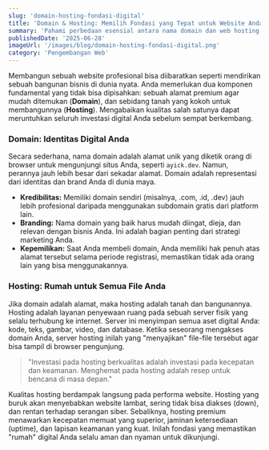 ```yaml
---
slug: 'domain-hosting-fondasi-digital'
title: 'Domain & Hosting: Memilih Fondasi yang Tepat untuk Website Anda'
summary: 'Pahami perbedaan esensial antara nama domain dan web hosting, serta bagaimana pilihan Anda terhadap keduanya akan menentukan kecepatan, keamanan, dan keandalan website Anda di masa depan.'
publishedDate: '2025-06-28'
imageUrl: '/images/blog/domain-hosting-fondasi-digital.png'
category: 'Pengembangan Web'
---
```


Membangun sebuah website profesional bisa diibaratkan seperti mendirikan sebuah bangunan bisnis di dunia nyata. Anda memerlukan dua komponen fundamental yang tidak bisa dipisahkan: sebuah alamat premium agar mudah ditemukan (**Domain**), dan sebidang tanah yang kokoh untuk membangunnya (**Hosting**). Mengabaikan kualitas salah satunya dapat meruntuhkan seluruh investasi digital Anda sebelum sempat berkembang.

### Domain: Identitas Digital Anda

Secara sederhana, nama domain adalah alamat unik yang diketik orang di browser untuk mengunjungi situs Anda, seperti `ayick.dev`. Namun, perannya jauh lebih besar dari sekadar alamat. Domain adalah representasi dari identitas dan brand Anda di dunia maya.

* **Kredibilitas:** Memiliki domain sendiri (misalnya, .com, .id, .dev) jauh lebih profesional daripada menggunakan subdomain gratis dari platform lain.
* **Branding:** Nama domain yang baik harus mudah diingat, dieja, dan relevan dengan bisnis Anda. Ini adalah bagian penting dari strategi marketing Anda.
* **Kepemilikan:** Saat Anda membeli domain, Anda memiliki hak penuh atas alamat tersebut selama periode registrasi, memastikan tidak ada orang lain yang bisa menggunakannya.

### Hosting: Rumah untuk Semua File Anda

Jika domain adalah alamat, maka hosting adalah tanah dan bangunannya. Hosting adalah layanan penyewaan ruang pada sebuah server fisik yang selalu terhubung ke internet. Server ini menyimpan semua aset digital Anda: kode, teks, gambar, video, dan database. Ketika seseorang mengakses domain Anda, server hosting inilah yang "menyajikan" file-file tersebut agar bisa tampil di browser pengunjung.

> "Investasi pada hosting berkualitas adalah investasi pada kecepatan dan keamanan. Menghemat pada hosting adalah resep untuk bencana di masa depan."

Kualitas hosting berdampak langsung pada performa website. Hosting yang buruk akan menyebabkan website lambat, sering tidak bisa diakses (down), dan rentan terhadap serangan siber. Sebaliknya, hosting premium menawarkan kecepatan memuat yang superior, jaminan ketersediaan (uptime), dan lapisan keamanan yang kuat. Inilah fondasi yang memastikan "rumah" digital Anda selalu aman dan nyaman untuk dikunjungi.
